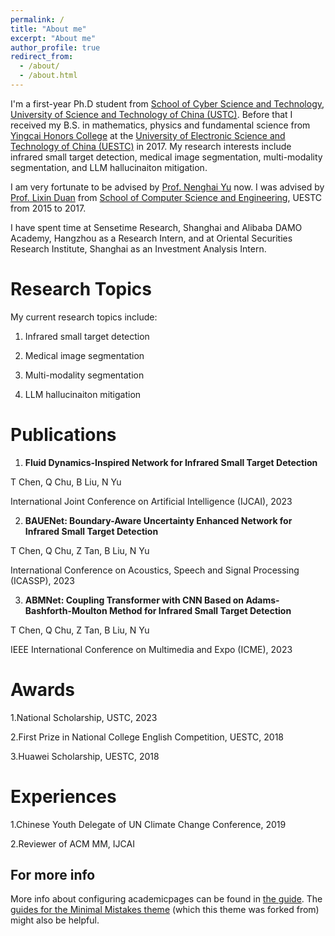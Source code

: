 ```yaml
---
permalink: /
title: "About me"
excerpt: "About me"
author_profile: true
redirect_from: 
  - /about/
  - /about.html
---
```


I'm a first-year Ph.D student from [School of Cyber Science and Technology](https://cybersec.ustc.edu.cn/main.htm), [University of Science and Technology of China (USTC)](https://www.ustc.edu.cn/). Before that I received my B.S. in mathematics, physics and fundamental science from [Yingcai Honors College](https://www.yingcai.uestc.edu.cn/?n=zp.front.front.listpage&catid=52&team=&professionaltitle=%E5%89%AF%E6%95%99%E6%8E%88&headword=n) at the [University of Electronic Science and Technology of China (UESTC)](https://www.uestc.edu.cn/) in 2017. My research interests include infrared small target detection, medical image segmentation, multi-modality segmentation, and LLM hallucinaiton mitigation.

I am very fortunate to be advised by [Prof. Nenghai Yu](https://dsxt.ustc.edu.cn/zj_js.asp?zzid=728) now. I was advised by [Prof. Lixin Duan](https://faculty.uestc.edu.cn/lxduan/zh_CN/index.htm) from [School of Computer Science and Engineering](https://www.scse.uestc.edu.cn/), UESTC from 2015 to 2017.

I have spent time at Sensetime Research, Shanghai and Alibaba DAMO Academy, Hangzhou as a Research Intern, and at Oriental Securities Research Institute, Shanghai as an Investment Analysis Intern.

Research Topics
======
My current research topics include:

1. Infrared small target detection

2. Medical image segmentation

3. Multi-modality segmentation

4. LLM hallucinaiton mitigation

Publications
======
1. **Fluid Dynamics-Inspired Network for Infrared Small Target Detection**
 
T Chen, Q Chu, B Liu, N Yu

International Joint Conference on Artificial Intelligence (IJCAI), 2023

2. **BAUENet: Boundary-Aware Uncertainty Enhanced Network for Infrared Small Target Detection**

T Chen, Q Chu, Z Tan, B Liu, N Yu

International Conference on Acoustics, Speech and Signal Processing (ICASSP), 2023

3. **ABMNet: Coupling Transformer with CNN Based on Adams-Bashforth-Moulton Method for Infrared Small Target Detection**

T Chen, Q Chu, Z Tan, B Liu, N Yu

IEEE International Conference on Multimedia and Expo (ICME), 2023

Awards
======

1.National Scholarship, USTC, 2023

2.First Prize in National College English Competition, UESTC, 2018

3.Huawei Scholarship, UESTC, 2018

Experiences
======

1.Chinese Youth Delegate of UN Climate Change Conference, 2019

2.Reviewer of ACM MM, IJCAI


For more info
------
More info about configuring academicpages can be found in [the guide](https://academicpages.github.io/markdown/). The [guides for the Minimal Mistakes theme](https://mmistakes.github.io/minimal-mistakes/docs/configuration/) (which this theme was forked from) might also be helpful.
